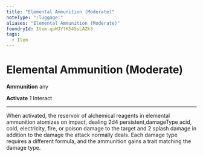 ```yaml
---
title: "Elemental Ammunition (Moderate)"
noteType: ":luggage:"
aliases: "Elemental Ammunition (Moderate)"
foundryId: Item.qpWJYtK545sLAZk3
tags:
  - Item
---
```


# Elemental Ammunition (Moderate)

**Ammunition** any

**Activate** 1 Interact

* * *

When activated, the reservoir of alchemical reagents in elemental ammunition atomizes on impact, dealing 2d4 persistent,damageType acid, cold, electricity, fire, or poison damage to the target and 2 splash damage in addition to the damage the attack normally deals. Each damage type requires a different formula, and the ammunition gains a trait matching the damage type.
